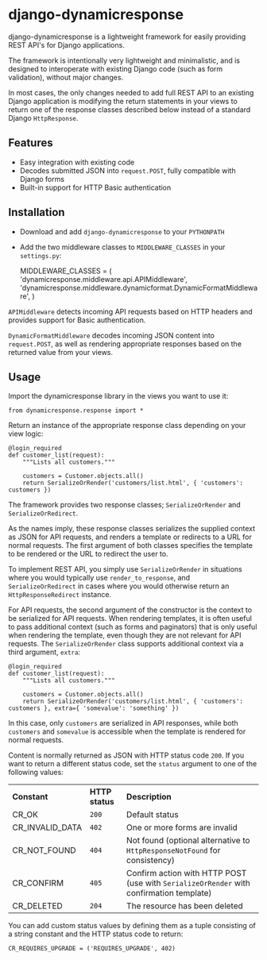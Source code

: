 # django-dynamicresponse

django-dynamicresponse is a lightweight framework for easily providing REST API's for Django applications.

The framework is intentionally very lightweight and minimalistic, and is designed to interoperate with existing Django code (such as form validation), without major changes.

In most cases, the only changes needed to add full REST API to an existing Django application is modifying the return statements in your views to return one of the response classes described below instead of a standard Django `HttpResponse`.

## Features

* Easy integration with existing code
* Decodes submitted JSON into `request.POST`, fully compatible with Django forms
* Built-in support for HTTP Basic authentication

## Installation

* Download and add `django-dynamicresponse` to your `PYTHONPATH`
* Add the two middleware classes to `MIDDLEWARE_CLASSES` in your `settings.py`:

	MIDDLEWARE_CLASSES = (
	    'dynamicresponse.middleware.api.APIMiddleware',
	    'dynamicresponse.middleware.dynamicformat.DynamicFormatMiddleware',
	)

`APIMiddleware` detects incoming API requests based on HTTP headers and provides support for Basic authentication.

`DynamicFormatMiddleware` decodes incoming JSON content into `request.POST`, as well as rendering appropriate responses based on the returned value from your views.

## Usage

Import the dynamicresponse library in the views you want to use it:

```
from dynamicresponse.response import *
```

Return an instance of the appropriate response class depending on your view logic:

	@login_required
	def customer_list(request):
	    """Lists all customers."""
    
	    customers = Customer.objects.all()
	    return SerializeOrRender('customers/list.html', { 'customers': customers })

The framework provides two response classes; `SerializeOrRender` and `SerializeOrRedirect`.

As the names imply, these response classes serializes the supplied context as JSON for API requests, and renders a template or redirects to a URL for normal requests. The first argument of both classes specifies the template to be rendered or the URL to redirect the user to.

To implement REST API, you simply use `SerializeOrRender` in situations where you would typically use `render_to_response`, and `SerializeOrRedirect` in cases where you would otherwise return an `HttpResponseRedirect` instance.

For API requests, the second argument of the constructor is the context to be serialized for API requests. When rendering templates, it is often useful to pass additional context (such as forms and paginators) that is only useful when rendering the template, even though they are not relevant for API requests. The `SerializeOrRender` class supports additional context via a third argument, `extra`:

	@login_required
	def customer_list(request):
	    """Lists all customers."""
    
	    customers = Customer.objects.all()
	    return SerializeOrRender('customers/list.html', { 'customers': customers }, extra={ 'somevalue': 'something' })

In this case, only `customers` are serialized in API responses, while both `customers` and `somevalue` is accessible when the template is rendered for normal requests.

Content is normally returned as JSON with HTTP status code `200`. If you want to return a different status code, set the `status` argument to one of the following values:

<table>
	<tr>
		<th style="text-align: left">Constant</th>
		<th style="text-align: left">HTTP status</th>
		<th style="text-align: left">Description</th>
	</tr>
	<tr>
		<td>CR_OK</td>
		<td><code>200</code></td>
		<td>Default status</td>
	</tr>
	<tr>
		<td>CR_INVALID_DATA</td>
		<td><code>402</code></td>
		<td>One or more forms are invalid</td>
	</tr>
	<tr>
		<td>CR_NOT_FOUND</td>
		<td><code>404</code></td>
		<td>Not found (optional alternative to <code>HttpResponseNotFound</code> for consistency)</td>
	</tr>
	<tr>
		<td>CR_CONFIRM</td>
		<td><code>405</code></td>
		<td>Confirm action with HTTP POST (use with <code>SerializeOrRender</code> with confirmation template)</td>
	</tr>
	<tr>
		<td>CR_DELETED</td>
		<td><code>204</code></td>
		<td>The resource has been deleted</td>
	</tr>
</table>

You can add custom status values by defining them as a tuple consisting of a string constant and the HTTP status code to return:

```
CR_REQUIRES_UPGRADE = ('REQUIRES_UPGRADE', 402)
```
